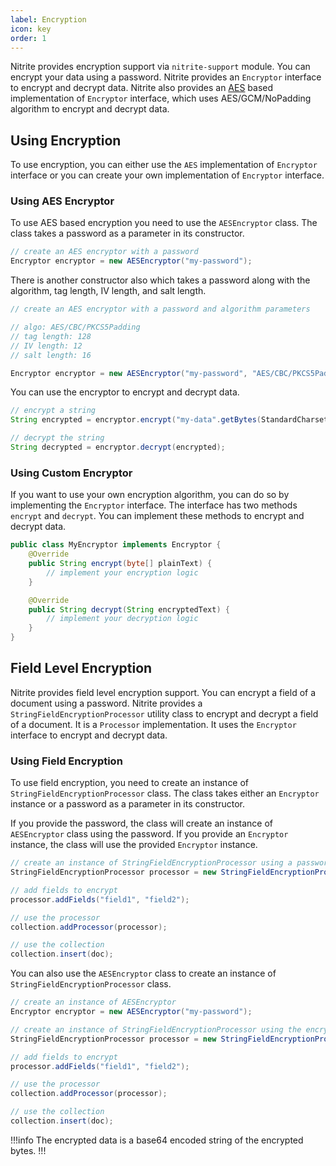```yaml
---
label: Encryption
icon: key
order: 1
---
```


Nitrite provides encryption support via `nitrite-support` module. You can encrypt your data using a password. Nitrite provides an `Encryptor` interface to encrypt and decrypt data. Nitrite also provides an [AES](https://en.wikipedia.org/wiki/Advanced_Encryption_Standard) based implementation of `Encryptor` interface, which uses AES/GCM/NoPadding algorithm to encrypt and decrypt data.


## Using Encryption

To use encryption, you can either use the `AES` implementation of `Encryptor` interface or you can create your own implementation of `Encryptor` interface.

### Using AES Encryptor

To use AES based encryption you need to use the `AESEncryptor` class. The class takes a password as a parameter in its constructor.

```java
// create an AES encryptor with a password
Encryptor encryptor = new AESEncryptor("my-password");
```

There is another constructor also which takes a password along with the algorithm, tag length, IV length, and salt length.
    
```java
// create an AES encryptor with a password and algorithm parameters

// algo: AES/CBC/PKCS5Padding
// tag length: 128
// IV length: 12
// salt length: 16

Encryptor encryptor = new AESEncryptor("my-password", "AES/CBC/PKCS5Padding", 128, 12, 16);
```

You can use the encryptor to encrypt and decrypt data.

```java
// encrypt a string
String encrypted = encryptor.encrypt("my-data".getBytes(StandardCharsets.UTF_8));

// decrypt the string
String decrypted = encryptor.decrypt(encrypted);
```

### Using Custom Encryptor

If you want to use your own encryption algorithm, you can do so by implementing the `Encryptor` interface. The interface has two methods `encrypt` and `decrypt`. You can implement these methods to encrypt and decrypt data.

```java
public class MyEncryptor implements Encryptor {
    @Override
    public String encrypt(byte[] plainText) {
        // implement your encryption logic
    }

    @Override
    public String decrypt(String encryptedText) {
        // implement your decryption logic
    }
}
```

## Field Level Encryption

Nitrite provides field level encryption support. You can encrypt a field of a document using a password. Nitrite provides a `StringFieldEncryptionProcessor` utility class to encrypt and decrypt a field of a document. It is a `Processor` implementation. It uses the `Encryptor` interface to encrypt and decrypt data.

### Using Field Encryption

To use field encryption, you need to create an instance of `StringFieldEncryptionProcessor` class. The class takes either an `Encryptor` instance or a password as a parameter in its constructor.

If you provide the password, the class will create an instance of `AESEncryptor` class using the password. If you provide an `Encryptor` instance, the class will use the provided `Encryptor` instance.

```java
// create an instance of StringFieldEncryptionProcessor using a password
StringFieldEncryptionProcessor processor = new StringFieldEncryptionProcessor("my-password");

// add fields to encrypt
processor.addFields("field1", "field2");

// use the processor
collection.addProcessor(processor);

// use the collection
collection.insert(doc);
```

You can also use the `AESEncryptor` class to create an instance of `StringFieldEncryptionProcessor` class.

```java
// create an instance of AESEncryptor
Encryptor encryptor = new AESEncryptor("my-password");

// create an instance of StringFieldEncryptionProcessor using the encryptor
StringFieldEncryptionProcessor processor = new StringFieldEncryptionProcessor(encryptor);

// add fields to encrypt
processor.addFields("field1", "field2");

// use the processor
collection.addProcessor(processor);

// use the collection
collection.insert(doc);
```

!!!info
The encrypted data is a base64 encoded string of the encrypted bytes.
!!!

